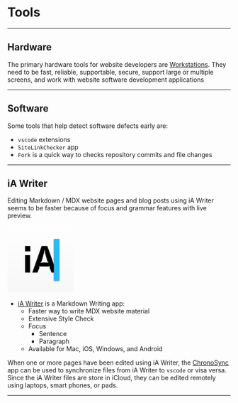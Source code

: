 # Tools

-----

## Hardware

The primary hardware tools for website developers are [Workstations](workstations). They need to be fast, reliable, supportable, secure, support large or multiple screens, and work with website software development applications

---

## Software

Some tools that help detect software defects early are:
- `vscode` extensions
- `SiteLinkChecker` app
- `Fork` is a quick way to checks repository commits and file changes

---

## iA Writer

Editing Markdown / MDX website pages and blog posts using iA Writer seems to be faster because of focus and grammar features with live preview.

<img src="ialogo.png" height=150 width=150 />

- [iA Writer](https://apps.apple.com/us/app/ia-writer/id775737590?mt=12) is a Markdown Writing app:
    - Faster way to write MDX website material 
    - Extensive Style Check
    - Focus
        - Sentence
        - Paragraph
    - Available for Mac, iOS, Windows, and Android

When one or more pages have been edited using iA Writer, the  [ChronoSync](https://www.econtechnologies.com/chronosync/overview.html) app can be used to synchronize files from iA Writer to `vscode` or visa versa. Since the  iA Writer files are store in iCloud, they can be edited remotely using  laptops, smart phones, or pads.

---